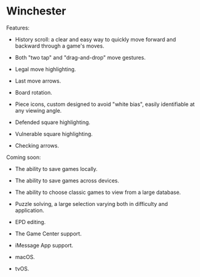 # Winchester

Features:

* History scroll: a clear and easy way to quickly move forward and backward through a game's moves.

* Both "two tap" and "drag-and-drop" move gestures.

* Legal move highlighting.

* Last move arrows.

* Board rotation.

* Piece icons, custom designed to avoid "white bias", easily identifiable at any viewing angle.

* Defended square highlighting.

* Vulnerable square highlighting.

* Checking arrows.


Coming soon:

* The ability to save games locally.

* The ability to save games across devices.

* The ability to choose classic games to view from a large database.

* Puzzle solving, a large selection varying both in difficulty and application.

* EPD editing.

* The Game Center support.

* iMessage App support.

* macOS.

* tvOS.






